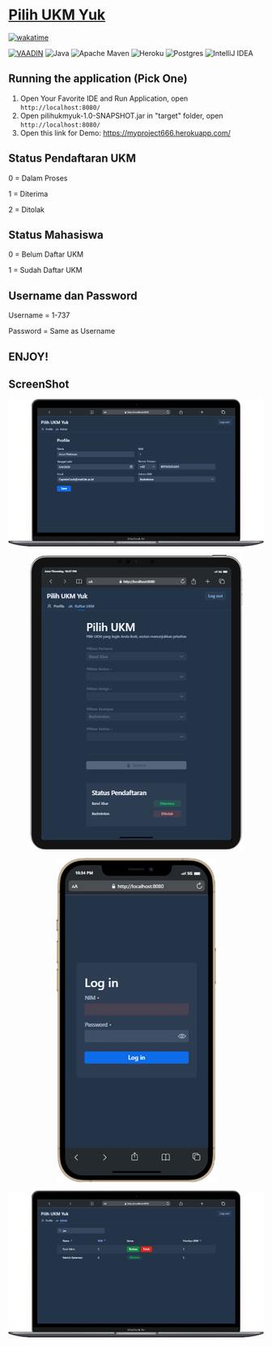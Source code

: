 # [Pilih UKM Yuk](https://myproject666.herokuapp.com/)
[![wakatime](https://wakatime.com/badge/user/ab053e7a-29dd-45e7-8ba6-5eaad830906f/project/1e23aed1-47d4-45be-af21-c2e19b9da29b.svg)](https://wakatime.com/badge/user/ab053e7a-29dd-45e7-8ba6-5eaad830906f/project/1e23aed1-47d4-45be-af21-c2e19b9da29b)

[![VAADIN](https://img.shields.io/static/v1?label=&message=VAADIN&color=ffffff&style=for-the-badge&logo=Vaadin)](#)![]()
![Java](https://img.shields.io/badge/java-%23ED8B00.svg?style=for-the-badge&logo=java&logoColor=white)
![Apache Maven](https://img.shields.io/badge/Apache%20Maven-C71A36?style=for-the-badge&logo=Apache%20Maven&logoColor=white)
![Heroku](https://img.shields.io/badge/heroku-%23430098.svg?style=for-the-badge&logo=heroku&logoColor=white)
![Postgres](https://img.shields.io/badge/postgres-%23316192.svg?style=for-the-badge&logo=postgresql&logoColor=white)
![IntelliJ IDEA](https://img.shields.io/badge/IntelliJIDEA-000000.svg?style=for-the-badge&logo=intellij-idea&logoColor=white)

## Running the application (Pick One)
1. Open Your Favorite IDE and Run Application, open `http://localhost:8080/`
2. Open pilihukmyuk-1.0-SNAPSHOT.jar in "target" folder, open `http://localhost:8080/`
3. Open this link for Demo: https://myproject666.herokuapp.com/

[//]: # (## Deploying to Production)

[//]: # (1. `mvn package -Pproduction` &#40;Windows&#41; / `./mvnw clean package -Pproduction` &#40;Mac & Linux&#41;.)

[//]: # (2. `heroku deploy:jar target/pilihukmyuk-1.0-SNAPSHOT.jar -a myproject666` &#40;Deploy to Heroku&#41;)

[//]: # (## Project structure)

[//]: # ()
[//]: # (- `MainLayout.java` in `src/main/java` contains the navigation setup &#40;i.e., the)

[//]: # (  side/top bar and the main menu&#41;. This setup uses)

[//]: # (  [App Layout]&#40;https://vaadin.com/components/vaadin-app-layout&#41;.)

[//]: # (- `views` package in `src/main/java` contains the server-side Java views of your application.)

[//]: # (- `views` folder in `frontend/` contains the client-side JavaScript views of your application.)

[//]: # (- `themes` folder in `frontend/` contains the custom CSS styles.)

## Status Pendaftaran UKM
0 = Dalam Proses

1 = Diterima

2 = Ditolak

## Status Mahasiswa
0 = Belum Daftar UKM

1 = Sudah Daftar UKM

## Username dan Password
Username = 1-737

Password = Same as Username

## ENJOY!

## ScreenShot
<p align="center">
  <img src="docs/1mobile.png" />
</p>

<p align="center">
  <img src="docs/mobile6.png" />
</p>

<p align="center">
  <img src="docs/mobile.png" />
</p>

<p align="center">
  <img src="docs/mobile4.png" />
</p>


[]()
[]()
[]()
[]()
